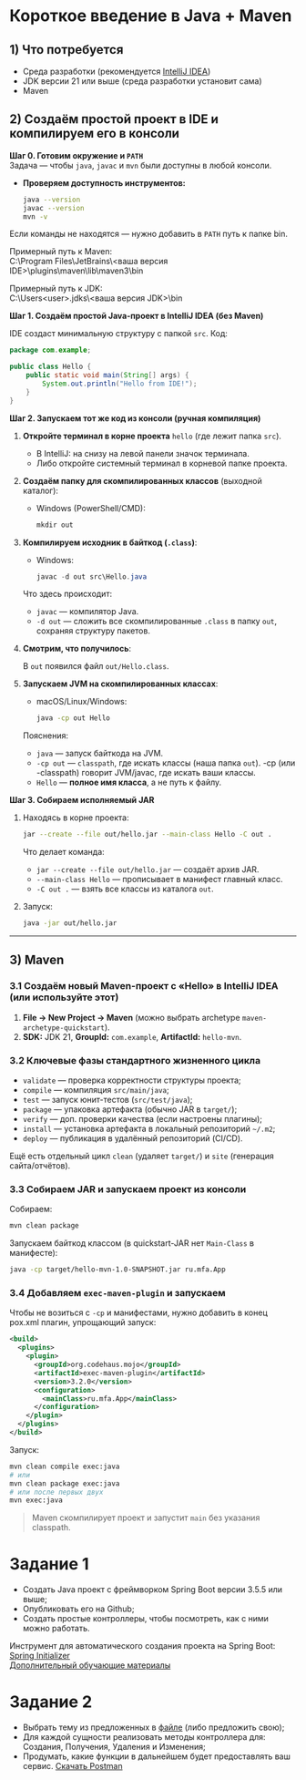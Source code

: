 # Короткое введение в Java + Maven

## 1) Что потребуется
* Среда разработки (рекомендуется [IntelliJ IDEA](https://www.jetbrains.com/idea/download/?section=windows))
* JDK версии 21 или выше (среда разработки установит сама)
* Maven

## 2) Создаём простой проект в IDE и компилируем его в консоли

**Шаг 0. Готовим окружение и `PATH`**  
Задача — чтобы `java`, `javac` и `mvn` были доступны в любой консоли.

* **Проверяем доступность инструментов:**

  ```bash
  java --version
  javac --version
  mvn -v
  ```

Если команды не находятся — нужно добавить в `PATH` путь к папке bin.

Примерный путь к Maven:  
C:\Program Files\JetBrains\\<ваша версия IDE>\plugins\maven\lib\maven3\bin

Примерный путь к JDK:  
C:\Users\<user>\.jdks\\<ваша версия JDK>\bin

**Шаг 1. Создаём простой Java-проект в IntelliJ IDEA (без Maven)**

IDE создаст минимальную структуру с папкой `src`.
Код:

  ```java
  package com.example;

  public class Hello {
      public static void main(String[] args) {
          System.out.println("Hello from IDE!");
      }
  }
  ```

**Шаг 2. Запускаем тот же код из консоли (ручная компиляция)**

1. **Откройте терминал в корне проекта** `hello` (где лежит папка `src`).

    * В IntelliJ: на снизу на левой панели значок терминала.
    * Либо откройте системный терминал в корневой папке проекта.

2. **Создаём папку для скомпилированных классов** (выходной каталог):

    * Windows (PowerShell/CMD):

      ```powershell
      mkdir out
      ```

3. **Компилируем исходник в байткод (`.class`)**:

    * Windows:

      ```powershell
      javac -d out src\Hello.java
      ```

   Что здесь происходит:

    * `javac` — компилятор Java.
    * `-d out` — сложить все скомпилированные `.class` в папку `out`, сохраняя структуру пакетов.

4. **Смотрим, что получилось**:

    В `out` появилcя файл `out/Hello.class`.  

5. **Запускаем JVM на скомпилированных классах**:

    * macOS/Linux/Windows:
      ```bash
      java -cp out Hello
      ```

   Пояснения:

    * `java` — запуск байткода на JVM.
    * `-cp out` — `classpath`, где искать классы (наша папка `out`). -cp (или -classpath) говорит JVM/javac, где искать ваши классы.
    * `Hello` — **полное имя класса**, а не путь к файлу.

**Шаг 3. Собираем исполняемый JAR**

1. Находясь в корне проекта:

   ```bash
   jar --create --file out/hello.jar --main-class Hello -C out .
   ```

   Что делает команда:

    * `jar --create --file out/hello.jar` — создаёт архив JAR.
    * `--main-class Hello` — прописывает в манифест главный класс.
    * `-C out .` — взять все классы из каталога `out`.

2. Запуск:

   ```bash
   java -jar out/hello.jar
   ```
---

## 3) Maven

### 3.1 Создаём новый Maven-проект с «Hello» в IntelliJ IDEA (или используйте этот)

1. **File → New Project → Maven** (можно выбрать archetype `maven-archetype-quickstart`).
2. **SDK:** JDK 21, **GroupId:** `com.example`, **ArtifactId:** `hello-mvn`.

### 3.2 Ключевые **фазы** стандартного жизненного цикла

* `validate` — проверка корректности структуры проекта;
* `compile` — компиляция `src/main/java`;
* `test` — запуск юнит-тестов (`src/test/java`);
* `package` — упаковка артефакта (обычно JAR в `target/`);
* `verify` — доп. проверки качества (если настроены плагины);
* `install` — установка артефакта в локальный репозиторий `~/.m2`;
* `deploy` — публикация в удалённый репозиторий (CI/CD).

Ещё есть отдельный цикл `clean` (удаляет `target/`) и `site` (генерация сайта/отчётов).

### 3.3 Собираем JAR и запускаем проект из консоли

Собираем:

```bash
mvn clean package
```

Запускаем байткод классом (в quickstart-JAR нет `Main-Class` в манифесте):

```bash
java -cp target/hello-mvn-1.0-SNAPSHOT.jar ru.mfa.App
```

### 3.4 Добавляем `exec-maven-plugin` и запускаем

Чтобы не возиться с `-cp` и манифестами, нужно добавить в конец pox.xml плагин, упрощающий запуск:

```xml
<build>
  <plugins>
    <plugin>
      <groupId>org.codehaus.mojo</groupId>
      <artifactId>exec-maven-plugin</artifactId>
      <version>3.2.0</version>
      <configuration>
        <mainClass>ru.mfa.App</mainClass>
      </configuration>
    </plugin>
  </plugins>
</build>
```

Запуск:

```bash
mvn clean compile exec:java
# или
mvn clean package exec:java
# или после первых двух
mvn exec:java
```

> Maven скомпилирует проект и запустит `main` без указания classpath.


# Задание 1
* Создать Java проект с фреймворком Spring Boot версии 3.5.5 или выше;
* Опубликовать его на Github;
* Создать простые контроллеры, чтобы посмотреть, как с ними можно работать.

Инструмент для автоматического создания проекта на Spring Boot: [Spring Initializer](https://start.spring.io/)  
[Дополнительный обучающие материалы](https://spring.io/)

# Задание 2
* Выбрать тему из предложенных в [файле](./files/Варианты_РБПО_2025.xlsx) (либо предложить свою);
* Для каждой сущности реализовать методы контроллера для: Создания, Получения, Удаления и Изменения;
* Продумать, какие функции в дальнейшем будет предоставлять ваш сервис.
[Скачать Postman](https://www.postman.com/downloads/)
